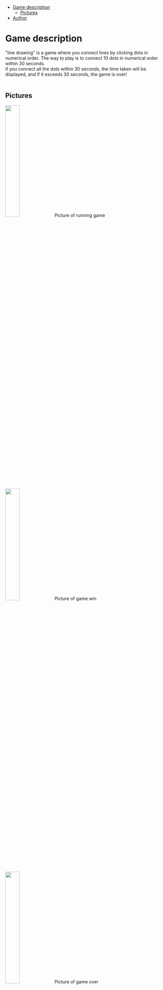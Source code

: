 </br>

- [Game description](#game-description)
  - [Pictures](#pictures)
- [Author](#author)

# Game description
"line drawing" is a game where you connect lines by clicking dots in numerical order. The way to play is to connect 10 dots in numerical order within 30 seconds.
</br>
if you connect all the dots within 30 seconds, the time taken will be displayed, and if it exceeds 30 seconds, the game is over!
</br>
</br>

## Pictures    
<img width="30%" src="https://user-images.githubusercontent.com/92027143/218973206-9b0be17d-5686-460e-9709-1422792aa47d.png" >        
Picture of running game
</br>
</br>
</br>


<img width="30%" src="https://user-images.githubusercontent.com/92027143/218974341-60040d42-1b18-4007-ae35-21ee1568b612.png" >
Picture of game win
</br>
</br>
</br>

<img width="30%" src="https://user-images.githubusercontent.com/92027143/218974529-c17db856-69f8-4a68-adec-2cd733ec9b1e.png" >
Picture of game over
</br>
</br>
</br>

# Author
accio